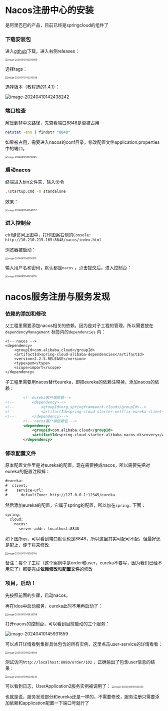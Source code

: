 # Nacos注册中心的安装

是阿里巴巴的产品，目前已经是springcloud的组件了

### 下载安装包

进入[github](https://github.com/alibaba/nacos)下载，进入右侧releases：

<img src="学习笔记3Nacos.assets/image-20240410142033909.png" alt="image-20240410142033909" style="zoom:50%;" />



选择tags：

<img src="学习笔记3Nacos.assets/image-20240410142245038.png" alt="image-20240410142245038" style="zoom:50%;" />

选择版本（教程选的1.4.1）：

![image-20240410142438242](学习笔记3Nacos.assets/image-20240410142438242.png)

### 端口检查

解压到非中文路径，先查看端口8848是否被占用

```bash
netstat -ano | findstr "8848"
```

如果被占用，需要进入nacos的conf目录，修改配置文件application.properties中的端口。

<img src="学习笔记3Nacos.assets/image-20240410142718245.png" alt="image-20240410142718245" style="zoom:50%;" />

### 启动nacos

终端进入bin文件夹，输入命令

```bash
.\startup.cmd -m standalone
```

效果：

<img src="学习笔记3Nacos.assets/image-20240410142840157.png" alt="image-20240410142840157" style="zoom:50%;" />

### 进入控制台

ctrl键访问上图中，打印图案右侧的`Console: http://10.210.215.165:8848/nacos/index.html` 

浏览器被启动：

<img src="学习笔记3Nacos.assets/image-20240410143100100.png" alt="image-20240410143100100" style="zoom:50%;" />

输入用户名和密码，默认都是`nacos` ，点击提交后，进入控制台：

<img src="学习笔记3Nacos.assets/image-20240410143228718.png" alt="image-20240410143228718" style="zoom:50%;" />



# nacos服务注册与服务发现

### 依赖的添加和修改

父工程里需要添加nacos相关的依赖，因为是对子工程的管理，所以需要放在`dependencyManagement` 标签内的`dependencies` 内：

```
<!-- nacos -->
<dependency>
    <groupId>com.alibaba.cloud</groupId>
    <artifactId>spring-cloud-alibaba-dependencies</artifactId>
    <version>2.2.5.RELEASE</version>
    <type>pom</type>
    <scope>import</scope>
</dependency>
```

子工程里需要用nacos替代eureka，即把eureka的依赖注释掉，添加nacos的依赖：

```xml
        <!--eureka客户端依赖-->
<!--        <dependency>-->
<!--            <groupId>org.springframework.cloud</groupId>-->
<!--            <artifactId>spring-cloud-starter-netflix-eureka-client</artifactId>-->
<!--        </dependency>-->
        <!-- nacos客户端依赖包 -->
        <dependency>
            <groupId>com.alibaba.cloud</groupId>
            <artifactId>spring-cloud-starter-alibaba-nacos-discovery</artifactId>
        </dependency>
```

### 修改配置文件

原本配置文件里是对eureka的配置，现在需要换成nacos，所以需要先把对eureka的配置注释掉：
```xml
#eureka:
#  client:
#    service-url:
#      defaultZone: http://127.0.0.1:12345/eureka
```

然后添加eureka的配置，它属于spring的配置，所以加在`spring:` 下面：

```xml
spring:
  cloud:
    nacos:
      server-addr: localhost:8848
```

如下图所示，可以看到端口默认也是8848，所以这里其实可配可不配，但最好还是配上，便于将来修改

<img src="学习笔记3Nacos.assets/image-20240410145005148.png" alt="image-20240410145005148" style="zoom:50%;" />

备注：每个子工程（这个案例中是order和user，eureka不要写，因为我们已经不用它了）都要完成**依赖修改**和**配置文件**的修改

### 项目，启动！

先按照前面的步骤，启动nacos。

再在idea中启动服务，eureka此时不用再启动了：

<img src="学习笔记3Nacos.assets/image-20240410145826709.png" alt="image-20240410145826709" style="zoom:50%;" />

打开nacos的控制台，可以看到目前启动的三个服务：

![image-20240410145931859](学习笔记3Nacos.assets/image-20240410145931859.png)

可以点开详情看到集群具体包含的所有实例，这里点击user-service的详情看看：

<img src="学习笔记3Nacos.assets/image-20240410150259484.png" alt="image-20240410150259484" style="zoom:50%;" />

测试访问`http://localhost:8080/order/102` ，正确输出了包含user信息的结果：

<img src="学习笔记3Nacos.assets/image-20240410150029243.png" alt="image-20240410150029243" style="zoom:50%;" />

可以看到日志，UserApplication2服务实例被调用了：
<img src="学习笔记3Nacos.assets/image-20240410150123453.png" alt="image-20240410150123453" style="zoom:50%;" />

也就是说，服务发现部分和eureka还是一样的，不需要修改，服务注册只需要添加依赖和application配置一下端口号就行了